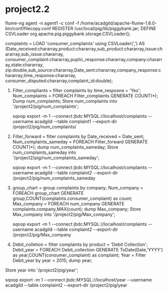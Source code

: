 # project2.2


flume-ng agent -n agent1 -c conf -f /home/acadgild/apache-flume-1.6.0-bin/conf/filecopy.conf
REGISTER /usr/local/pig/lib/piggybank.jar;
DEFINE CSVLoader org.apache.pig.piggybank.storage.CSVLoader();

complaints =  LOAD 'consumer_complaints' using  CSVLoader(',') AS (Date_received:chararray,product:chararray,sub_product:chararray,issue:chararray,sub_issue:chararray,
consumer_complaint:chararray,puplic_response:chararray,company:chararray,state:chararray,
zip:double,sub_source:chararray,Date_sent:chararray,company_response:chararray,time_response:chararray,
consumer_disputed:chararray,complaint_id:double);

1. Filter_compliants = filter complaints by time_resposne = 'Yes';
   Num_complaints = FOREACH Filter_complaints GENERATE COUNT(*);
   Dump num_complaints;
   Store num_complaints into '/project2/pig/num_complaints';

   sqoop export -m 1 --connect jbdc:MYSQL://localhost/complaints --username acadgild --table complaint1 --export-dir /project2/pig/num_complaints/

2. Filter_forward = filter complaints by Date_received = Date_sent;
   Num_complaints_sameday = FOREACH Filter_forward GENERATE COUNT(*);
   dump num_complaints_sameday;
   Store num_complaints_sameday into '/project2/pig/num_complaints_sameday';

   sqoop export -m 1 --connect jbdc:MYSQL://localhost/complaints --username acadgild --table complaint2 --export-dir /project2/pig/num_complaints_sameday


3. group_chart = group complaints by company;
   Num_company = FOREACH group_chart GENERATE group,COUNT(complaints.consumer_complaint) as count; 
   Max_company = FOREACH num_company GENERATE complaints.company,MAX(count);
   dump Max_company;
  Store Max_company into '/project2/pig/Max_company';

   sqoop export -m 1 --connect jbdc:MYSQL://localhost/complaints --username acadgild --table complaint2 --export-dir /project2/pig/Max_company



4. Debit_colletion = filter complaints by product = 'Debit Collection';   
   Debit_year = FOREACH Debit_collection GENERATE ToDate(Date,'YYYY') as year,COUNT(consumer_complaint) as complaint;
   Year = Filter Debit_year by year = 2015;
   dump year;

 Store year into '/project2/pig/year';

   sqoop export -m 1 --connect jbdc:MYSQL://localhost/year --username acadgild --table complaint2 --export-dir /project2/pig/year
